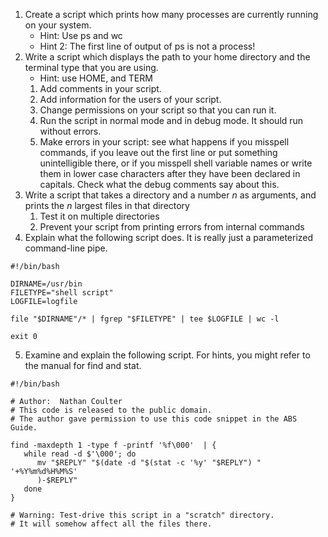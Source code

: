 1. Create a script which prints how many processes are currently running on your system.
    * Hint: Use ps and wc
    * Hint 2: The first line of output of ps is not a process!
2. Write a script which displays the path to your home directory and the terminal type that you are using.
    * Hint: use HOME, and TERM
    1. Add comments in your script.
    2. Add information for the users of your script.
    3. Change permissions on your script so that you can run it.
    4. Run the script in normal mode and in debug mode. It should run without errors.
    5. Make errors in your script: see what happens if you misspell commands, if you leave out the first line or put something unintelligible there, or if you misspell shell variable names or write them in lower case characters after they have been declared in capitals. Check what the debug comments say about this.
3. Write a script that takes a directory and a number *n* as arguments, and prints the *n* largest files in that directory
    1. Test it on multiple directories
    2. Prevent your script from printing errors from internal commands
4. Explain what the following script does. It is really just a parameterized command-line pipe.
```
#!/bin/bash

DIRNAME=/usr/bin
FILETYPE="shell script"
LOGFILE=logfile

file "$DIRNAME"/* | fgrep "$FILETYPE" | tee $LOGFILE | wc -l

exit 0
```
5. Examine and explain the following script. For hints, you might refer to the manual for find and stat.
```
#!/bin/bash

# Author:  Nathan Coulter
# This code is released to the public domain.
# The author gave permission to use this code snippet in the ABS Guide.

find -maxdepth 1 -type f -printf '%f\000'  | {
   while read -d $'\000'; do
      mv "$REPLY" "$(date -d "$(stat -c '%y' "$REPLY") " '+%Y%m%d%H%M%S'
      )-$REPLY"
   done
}

# Warning: Test-drive this script in a "scratch" directory.
# It will somehow affect all the files there.
```
